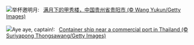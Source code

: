 ![](https://www.bing.com/th?id=OHR.GuiyangMoon_ZH-CN7497119092_UHD.jpg&w=1000)举杯邀明月:&nbsp;&ensp;[满月下的甲秀楼，中国贵州省贵阳市 (© Wang Yukun/Getty Images)](https://www.bing.com/th?id=OHR.GuiyangMoon_ZH-CN7497119092_UHD.jpg)
<br><br/>
![](https://www.bing.com/th?id=OHR.MaritimeDay_EN-US2262770680_UHD.jpg&w=1000)Aye aye, captain!:&nbsp;&ensp;[Container ship near a commercial port in Thailand (© Suriyapong Thongsawang/Getty Images)](https://www.bing.com/th?id=OHR.MaritimeDay_EN-US2262770680_UHD.jpg)
<br><br/>
